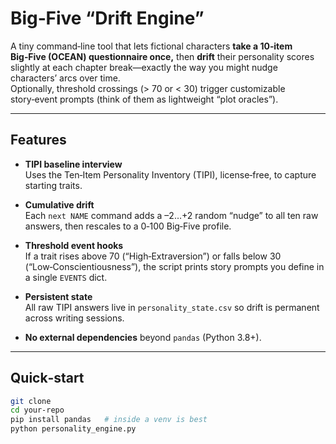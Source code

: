 # Big‑Five “Drift Engine”

A tiny command‑line tool that lets fictional characters **take a 10‑item
Big‑Five (OCEAN) questionnaire once,** then **drift** their personality scores
slightly at each chapter break—exactly the way you might nudge
characters’ arcs over time.  
Optionally, threshold crossings (> 70 or < 30) trigger customizable story‑event
prompts (think of them as lightweight “plot oracles”).

---

## Features

* **TIPI baseline interview**  
  Uses the Ten‑Item Personality Inventory (TIPI), license‑free,
  to capture starting traits.

* **Cumulative drift**  
  Each `next NAME` command adds a –2…+2 random “nudge” to all
  ten raw answers, then rescales to a 0‑100 Big‑Five profile.

* **Threshold event hooks**  
  If a trait rises above 70 (“High‑Extraversion”) or falls below
  30 (“Low‑Conscientiousness”), the script prints story prompts you define
  in a single `EVENTS` dict.

* **Persistent state**  
  All raw TIPI answers live in `personality_state.csv` so drift is permanent
  across writing sessions.

* **No external dependencies** beyond `pandas` (Python 3.8+).

---

## Quick‑start

```bash
git clone
cd your‑repo
pip install pandas   # inside a venv is best
python personality_engine.py

